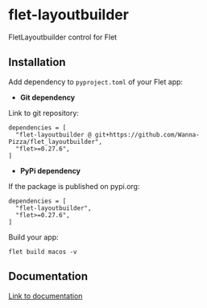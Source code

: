# flet-layoutbuilder
FletLayoutbuilder control for Flet

## Installation

Add dependency to `pyproject.toml` of your Flet app:

* **Git dependency**

Link to git repository:

```
dependencies = [
  "flet-layoutbuilder @ git+https://github.com/Wanna-Pizza/flet_layoutbuilder",
  "flet>=0.27.6",
]
```

* **PyPi dependency**  

If the package is published on pypi.org:

```
dependencies = [
  "flet-layoutbuilder",
  "flet>=0.27.6",
]
```

Build your app:
```
flet build macos -v
```

## Documentation

[Link to documentation](https://Wanna-Pizza.github.io/flet_layoutbuilder/)
